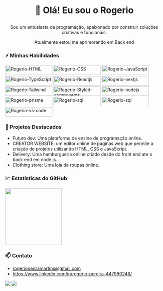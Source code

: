 <!-- Título -->
# <p align="center">👋 Olá! Eu sou o Rogerio </p>



<!-- Sobre mim -->
<p align="center"> Sou um entusiasta da programação, apaixonado por construir soluções criativas e funcionais.</p>
<p align="center"> Atualmente estou me aprimorando em Back end</p>


<!-- Habilidades -->
### ⚡ Minhas Habilidades
<div>
  <img  alt="Rogerio-HTML" height="30" width="150" src="https://img.shields.io/badge/HTML-%23E34F26?style=for-the-badge&logo=html5&logoColor=white" />
  
  <img  alt="Rogerio-CSS" height="30" width="150" src="https://img.shields.io/badge/CSS-%231572B6?style=for-the-badge&logo=css3&logoColor=white" />
  
  <img  alt="Rogerio-JavaScript" height="30" width="150" src="https://img.shields.io/badge/JavaScript-%23F7DF1E?style=for-the-badge&logo=javascript&logoColor=black">
  
  <img  alt="Rogerio-TypeScript" height="30" width="150" src="https://img.shields.io/badge/TypeScript-%23007ACC?style=for-the-badge&logo=typescript&logoColor=white">
  
  
  
  <img  alt="Rogerio-Reactjs" height="30" width="150" src="https://img.shields.io/badge/React.js-%23007ACC?style=for-the-badge&logo=react&logoColor=white">
  
  <img  alt="Rogerio-nextjs" height="30" width="150" src="https://img.shields.io/badge/-Next.js-%23007ACC?style=for-the-badge&logo=next.js&logoColor=white">
 
  <img  alt="Rogerio-Tailwind" height="30" width="150" src="https://img.shields.io/badge/Tailwind%20CSS-%2361DAFB?style=for-the-badge&logo=tailwind-css&logoColor=white">
  
   <img  alt="Rogerio-Styled-components" height="30" width="150" src="https://img.shields.io/badge/Styled%20Components-%23DB7093?style=for-the-badge&logo=styled-components&logoColor=white">
  
  <img  alt="Rogerio-nodejs" height="30" width="150" src="https://img.shields.io/badge/Node.js-%23339933?style=for-the-badge&logo=node.js&logoColor=white">
  <img  alt="Rogerio-prisma" height="30" width="150" src="https://img.shields.io/badge/Prisma-%230E1A36?style=for-the-badge&logo=prisma&logoColor=white">
  <img  alt="Rogerio-sql" height="30" width="150" src="https://img.shields.io/badge/SQL-%2300758F?style=for-the-badge&logo=sql&logoColor=white">
  <img  alt="Rogerio-sql" height="30" width="150" src="https://img.shields.io/badge/Python-%233776AB?style=for-the-badge&logo=python&logoColor=white">
  
  <img  alt="Rogerio-vs-code" height="30" width="150" src="https://img.shields.io/badge/-VS%20Code-%23007ACC?style=for-the-badge&logo=visual-studio-code&logoColor=white">
  
 
  
  
  
</div>

<!-- Projetos Destacados -->
### 🚀 Projetos Destacados

- Futuro dev: Uma plataforma de ensino de programação online.
- CREATOR WEBSITE: um editor online de páginas web que permite a criação de projetos utilizando HTML, CSS e JavaScript.
- Delivery: Uma hamburgueria online criado desde do front end ate o back end em node js.
- Clothing store: Uma loja de roupas online.

<!-- Estatísticas do GitHub -->
### 📈 Estatísticas do GitHub


<div styled="display: flex;">
<!--   <img height="180em" src="https://github-readme-stats.vercel.app/api?username=rogeriosouz&show_icons=true&theme=dark"/> -->
  <img height="180em" src="https://github-readme-stats.vercel.app/api/top-langs/?username=rogeriosouz&layout=compact&langs_count=7&theme=dark"/>
</div>



<!-- Contato -->
### 📫 Contato

- rogeriopedramartins@gmail.com
- https://www.linkedin.com/in/rogerio-pereira-447980248/

<!-- Ícones e Emojis -->

<p>
  <a href="https://www.linkedin.com/in/rogerio-pereira-447980248/"><img src="https://img.icons8.com/color/48/000000/linkedin.png"/></a>
  <a href="rogeriopedramartins@gmail.com"><img src="https://img.icons8.com/color/48/000000/gmail.png"/></a>
</p>


<!--  ![Snake animation](https://github.com/rogeriosouz/rogeriosouz/blob/output/github-contribution-grid-snake.svg) -->
